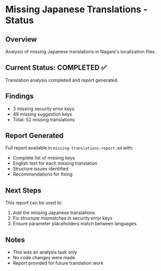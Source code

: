 # Missing Japanese Translations - Status

## Overview

Analysis of missing Japanese translations in Nagare's localization files.

## Current Status: COMPLETED ✅

Translation analysis completed and report generated.

## Findings

- 3 missing security error keys
- 49 missing suggestion keys
- Total: 52 missing translations

## Report Generated

Full report available in `missing-translations-report.md` with:

- Complete list of missing keys
- English text for each missing translation
- Structure issues identified
- Recommendations for fixing

## Next Steps

This report can be used to:

1. Add the missing Japanese translations
2. Fix structure mismatches in security error keys
3. Ensure parameter placeholders match between languages

## Notes

- This was an analysis task only
- No code changes were made
- Report provided for future translation work
